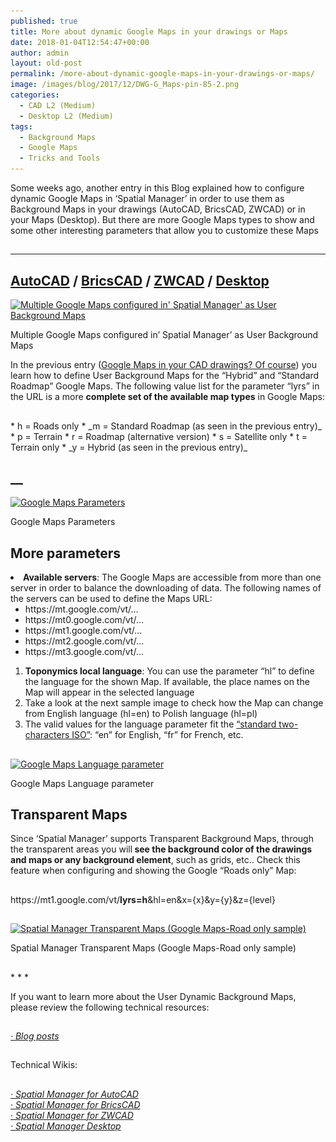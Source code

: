 ```yaml
---
published: true
title: More about dynamic Google Maps in your drawings or Maps
date: 2018-01-04T12:54:47+00:00
author: admin
layout: old-post
permalink: /more-about-dynamic-google-maps-in-your-drawings-or-maps/
image: /images/blog/2017/12/DWG-G_Maps-pin-85-2.png
categories:
  - CAD L2 (Medium)
  - Desktop L2 (Medium)
tags:
  - Background Maps
  - Google Maps
  - Tricks and Tools
---
```

<p>
  Some weeks ago, another entry in this Blog explained how to configure dynamic Google Maps in &#8216;Spatial Manager&#8217; in order to use them as Background Maps in your drawings (AutoCAD, BricsCAD, ZWCAD) or in your Maps (Desktop). But there are more Google Maps types to show and some other interesting parameters that allow you to customize these Maps<!--more-->
</p>

<h2>
</h2>

* * *

<h2>
  <span><a href="http://cdn.spatialmanager.com/images/blog/2017/12/SPM-More-Google-Maps-ACAD.png" target="_blank" rel="nofollow">AutoCAD</a></span> / <span><a href="http://cdn.spatialmanager.com/images/blog/2018/01/SPM-More-Google-Maps-BCAD.png" target="_blank" rel="nofollow">BricsCAD</a></span> / <span><a href="http://cdn.spatialmanager.com/images/blog/2018/01/SPM-More-Google-Maps-ZCAD.png" target="_blank" rel="nofollow">ZWCAD</a></span> / <span><a href="http://cdn.spatialmanager.com/images/blog/2018/01/SPM-More-Google-Maps-DTOP.png" target="_blank" rel="nofollow">Desktop</a></span>
</h2>

<div>
  <a href="/images/blog/2017/12/SPM-More-Google-Maps-ACAD.png" target="_blank" rel="nofollow"><img src="/images/blog/2017/12/SPM-More-Google-Maps-ACAD-1024x576.png" alt="Multiple Google Maps configured in' Spatial Manager' as User Background Maps" width="625" height="352" srcset="/images/blog/2017/12/SPM-More-Google-Maps-ACAD-1024x576.png 1024w, /images/blog/2017/12/SPM-More-Google-Maps-ACAD-300x169.png 300w, /images/blog/2017/12/SPM-More-Google-Maps-ACAD-768x432.png 768w, /images/blog/2017/12/SPM-More-Google-Maps-ACAD-624x351.png 624w, /images/blog/2017/12/SPM-More-Google-Maps-ACAD.png 1280w" sizes="(max-width: 625px) 100vw, 625px" /></a>
  
  <p>
    Multiple Google Maps configured in&#8217; Spatial Manager&#8217; as User Background Maps
  </p>
</div>



In the previous entry (<a href="/google-maps-in-your-cad-drawings-of-course/" target="_blank" rel="nofollow">Google Maps in your CAD drawings? Of course</a>) you learn how to define User Background Maps for the &#8220;Hybrid&#8221; and &#8220;Standard Roadmap&#8221; Google Maps. The following value list for the parameter &#8220;lyrs&#8221; in the URL is a more **complete set of the available map types** in Google Maps:

<h2></h2>
  * h = Roads only
  * _m = Standard Roadmap (as seen in the previous entry)_
  * p = Terrain
  * r = Roadmap (alternative version)
  * s = Satellite only
  * t = Terrain only
  * _y = Hybrid (as seen in the previous entry)_

## __

<div>
  <a href="/images/blog/2017/12/SPM-Google-Maps-Parameters.png" target="_blank" rel="nofollow"><img src="/images/blog/2017/12/SPM-Google-Maps-Parameters.png" alt="Google Maps Parameters" width="977" height="443" srcset="/images/blog/2017/12/SPM-Google-Maps-Parameters.png 977w, /images/blog/2017/12/SPM-Google-Maps-Parameters-300x136.png 300w, /images/blog/2017/12/SPM-Google-Maps-Parameters-768x348.png 768w, /images/blog/2017/12/SPM-Google-Maps-Parameters-624x283.png 624w" sizes="(max-width: 977px) 100vw, 977px" /></a>
  
  <p>
    Google Maps Parameters
  </p>
</div>

## More parameters

<li>
  <strong>Available servers</strong>: The Google Maps are accessible from more than one server in order to balance the downloading of data. The following names of the servers can be used to define the Maps URL: <ul>
    <li>
      https://mt.google.com/vt/&#8230;
    </li>
    <li>
      https://mt0.google.com/vt/&#8230;
    </li>
    <li>
      https://mt1.google.com/vt/&#8230;
    </li>
    <li>
      https://mt2.google.com/vt/&#8230;
    </li>
    <li>
      https://mt3.google.com/vt/&#8230;
    </li>
  </ul>
</li>

  1. **Toponymics local language**: You can use the parameter &#8220;hl&#8221; to define the language for the shown Map. If available, the place names on the Map will appear in the selected language 
    <li>
      Take a look at the next sample image to check how the Map can change from English language (hl=en) to Polish language (hl=pl)
    </li>
    <li>
      The valid values for the language parameter fit the <span><a href="https://en.wikipedia.org/wiki/List_of_ISO_639-1_codes" target="_blank" rel="nofollow">&#8220;standard two-characters ISO&#8221;</a></span>: &#8220;en&#8221; for English, &#8220;fr&#8221; for French, etc.
    </li>

<h2></h2>
<div>
  <a href="/images/blog/2017/12/SPM-Google-Maps-hl-en-and-pl.png" target="_blank" rel="nofollow"><img src="/images/blog/2017/12/SPM-Google-Maps-hl-en-and-pl.png" alt="Google Maps Language parameter" width="800" height="985" srcset="/images/blog/2017/12/SPM-Google-Maps-hl-en-and-pl.png 800w, /images/blog/2017/12/SPM-Google-Maps-hl-en-and-pl-244x300.png 244w, /images/blog/2017/12/SPM-Google-Maps-hl-en-and-pl-768x946.png 768w, /images/blog/2017/12/SPM-Google-Maps-hl-en-and-pl-624x768.png 624w" sizes="(max-width: 800px) 100vw, 800px" /></a>
  
  <p>
    Google Maps Language parameter
  </p>
</div>

## Transparent Maps

<p>
  Since &#8216;Spatial Manager&#8217; supports Transparent Background Maps, through the transparent areas you will<strong> see the background color of the drawings and maps or any background element</strong>, such as grids, etc.. Check this feature when configuring and showing the Google &#8220;Roads only&#8221; Map:
</p>

<h2></h2>
https://mt1.google.com/vt/<span><strong>lyrs=h</strong></span>&hl=en&x={x}&y={y}&z={level}

<h2></h2>
<div>
  <a href="/images/blog/2017/12/SPM-Transparent-Maps-Google-Maps-Road-only-sample.png" target="_blank" rel="nofollow"><img src="/images/blog/2017/12/SPM-Transparent-Maps-Google-Maps-Road-only-sample-1024x521.png" alt="Spatial Manager Transparent Maps (Google Maps-Road only sample)" width="625" height="318" srcset="/images/blog/2017/12/SPM-Transparent-Maps-Google-Maps-Road-only-sample-1024x521.png 1024w, /images/blog/2017/12/SPM-Transparent-Maps-Google-Maps-Road-only-sample-300x153.png 300w, /images/blog/2017/12/SPM-Transparent-Maps-Google-Maps-Road-only-sample-768x391.png 768w, /images/blog/2017/12/SPM-Transparent-Maps-Google-Maps-Road-only-sample-624x318.png 624w, /images/blog/2017/12/SPM-Transparent-Maps-Google-Maps-Road-only-sample.png 1061w" sizes="(max-width: 625px) 100vw, 625px" /></a>
  
  <p>
    Spatial Manager Transparent Maps (Google Maps-Road only sample)
  </p>
</div>

<h2></h2>
* * *

<p>
  If you want to learn more about the User Dynamic Background Maps, please review the following technical resources:
</p>

<h2>
</h2>

<span><em><a href="/tag/background-maps/" target="_blank" rel="nofollow">· Blog posts</a></em></span>

<h2></h2>
Technical Wikis:

<h2></h2>
<p>
  <em><a href="http://wiki.spatialmanager.com/index.php/Spatial_Manager%E2%84%A2_for_AutoCAD_-_FAQs:_Background_Maps_(%22Standard%22_and_%22Professional%22_editions_only)#Can_I_configure_my_own_Web_Map_Services.3F" target="_blank" rel="nofollow">· Spatial Manager for AutoCAD</a></em><br /> <a href="http://wiki.spatialmanager.com/index.php/Spatial_Manager%E2%84%A2_for_BricsCAD_-_FAQs:_Background_Maps_(%22Standard%22_and_%22Professional%22_editions_only)#Can_I_configure_my_own_Web_Map_Services.3F" target="_blank" rel="nofollow"><em>· Spatial Manager for BricsCAD<br /> </em></a><em><a href="http://wiki.spatialmanager.com/index.php/Spatial_Manager%E2%84%A2_for_ZWCAD_-_FAQs:_Background_Maps_(%22Standard%22_and_%22Professional%22_editions_only)#Can_I_configure_my_own_Web_Map_Services.3F" target="_blank" rel="nofollow">· Spatial Manager for ZWCAD<br /> </a><a href="http://wiki.spatialmanager.com/index.php/Spatial_Manager_Desktop%E2%84%A2_-_FAQs:_Background_Maps#Can_I_configure_my_own_Web_Map_Services.3F" target="_blank" rel="nofollow">· Spatial Manager Desktop</a></em>
</p>
